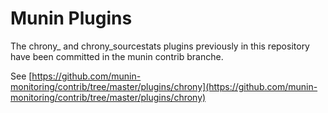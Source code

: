 # Munin Plugins

The chrony\_ and chrony\_sourcestats plugins previously in this repository have been committed in the munin contrib branche.

See [https://github.com/munin-monitoring/contrib/tree/master/plugins/chrony](https://github.com/munin-monitoring/contrib/tree/master/plugins/chrony)
